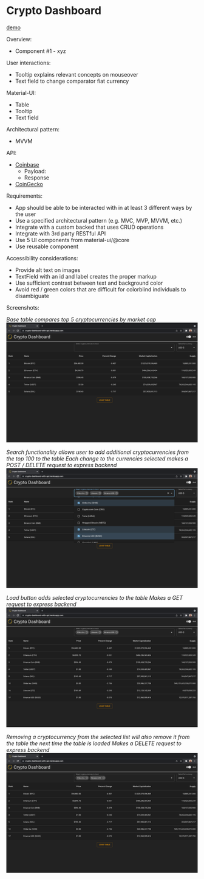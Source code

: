# Crypto Dashboard

[demo](https://crypto-dashboard-with-api.herokuapp.com/)

Overview:

- Component #1 - xyz

User interactions:

- Tooltip explains relevant concepts on mouseover
- Text field to change comparator fiat currency

Material-UI:

- Table
- Tooltip
- Text field

Architectural pattern:

- MVVM

API:

- [Coinbase](https://developers.coinbase.com/api/v2?javascript#)
  - Payload:
  - Response
- [CoinGecko](https://www.coingecko.com/en/api/documentation)

Requirements:

- App should be able to be interacted with in at least 3 different ways by the user
- Use a specified architectural pattern (e.g. MVC, MVP, MVVM, etc.)
- Integrate with a custom backed that uses CRUD operations
- Integrate with 3rd party RESTful API
- Use 5 UI components from material-ui/@core
- Use reusable component

Accessibility considerations:

- Provide alt text on images
- TextField with an id and label creates the proper markup
- Use sufficient contrast between text and background color
- Avoid red / green colors that are difficult for colorblind individuals to disambiguate

Screenshots:

*Base table compares top 5 cryptocurrencies by market cap*
![base table](img/00_base_table.png)

*Search functionality allows user to add additional cryptocurrencies from the top 100 to the table*
*Each change to the currencies selected makes a POST / DELETE request to express backend*
![search](img/01_search.png)

*Load button adds selected cryptocurrencies to the table*
*Makes a GET request to express backend*
![load](img/02_load.png)

*Removing a cryptocurrency from the selected list will also remove it from the table the next time the table is loaded*
*Makes a DELETE request to express backend*
![remove](img/03_remove.png)
